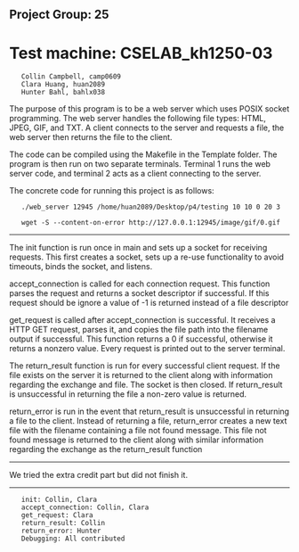 ## Project Group: 25
# Test machine: CSELAB_kh1250-03

```Members:
   Collin Campbell, camp0609
   Clara Huang, huan2089
   Hunter Bahl, bahlx038
```

The purpose of this program is to be a web server which uses POSIX socket programming. The web server handles the following file types: HTML, JPEG, GIF, and TXT. A client connects to the server and requests a file, the web server then returns the file to the client.

The code can be compiled using the Makefile in the Template folder. The program is then run on two separate terminals. Terminal 1 runs the web server code, and terminal 2 acts as a client connecting to the server.

The concrete code for running this project is as follows:
```In terminal one:
   ./web_server 12945 /home/huan2089/Desktop/p4/testing 10 10 0 20 3
```
```In terminal two:
   wget -S --content-on-error http://127.0.0.1:12945/image/gif/0.gif
```
---------------------------------------------------------------------------------------------
The init function is run once in main and sets up a socket for receiving requests. This first creates a socket, sets up a re-use functionality to avoid timeouts, binds the socket, and listens.


accept_connection is called for each connection request. This function parses the request and returns a socket descriptor if successful. If this request should be ignore a value of -1 is returned instead of a file descriptor


get_request is called after accept_connection is successful. It receives a HTTP GET request, parses it, and copies the file path into the filename output if successful. This function returns a 0 if successful, otherwise it returns a nonzero value. Every request is printed out to the server terminal.


The return_result function is run for every successful client request. If the file exists on the server it is returned to the client along with information regarding the exchange and file. The socket is then closed. If return_result is unsuccessful in returning the file a non-zero value is returned.


return_error is run in the event that return_result is unsuccessful in returning a file to the client. Instead of returning a file, return_error creates a new text file with the filename containing a file not found message. This file not found message is returned to the client along with similar information regarding the exchange as the return_result function

---------------------------------------------------------------------------------------------
We tried the extra credit part but did not finish it.

---------------------------------------------------------------------------------------------
```Credits:
   init: Collin, Clara
   accept_connection: Collin, Clara
   get_request: Clara
   return_result: Collin
   return_error: Hunter
   Debugging: All contributed
```
